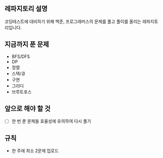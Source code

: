 ## 레파지토리 설명
코딩테스트에 대비하기 위해 백준, 프로그래머스의 문제를 풀고 풀이를 올리는 레파지토리입니다.

## 지금까지 푼 문제
- BFS/DFS
- DP
- 정렬
- 스택/큐
- 구현
- 그리디
- 브루트포스

## 앞으로 해야 할 것
- [ ] 한 번 푼 문제들 효율성에 유의하여 다시 풀기

## 규칙
- 한 주에 최소 2문제 업로드
